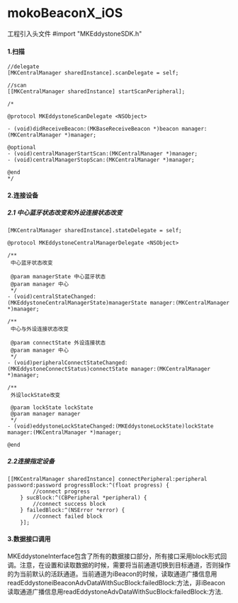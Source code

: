 # mokoBeaconX_iOS
工程引入头文件
#import "MKEddystoneSDK.h"
#### 1.扫描
```
//delegate
[MKCentralManager sharedInstance].scanDelegate = self;

//scan
[[MKCentralManager sharedInstance] startScanPeripheral];

/*

@protocol MKEddystoneScanDelegate <NSObject>

- (void)didReceiveBeacon:(MKBaseReceiveBeacon *)beacon manager:(MKCentralManager *)manager;

@optional
- (void)centralManagerStartScan:(MKCentralManager *)manager;
- (void)centralManagerStopScan:(MKCentralManager *)manager;

@end
*/

```

#### 2.连接设备

##### 2.1 中心蓝牙状态改变和外设连接状态改变
```
[MKCentralManager sharedInstance].stateDelegate = self;

@protocol MKEddystoneCentralManagerDelegate <NSObject>

/**
 中心蓝牙状态改变
 
 @param managerState 中心蓝牙状态
 @param manager 中心
 */
- (void)centralStateChanged:(MKEddystoneCentralManagerState)managerState manager:(MKCentralManager *)manager;

/**
 中心与外设连接状态改变
 
 @param connectState 外设连接状态
 @param manager 中心
 */
- (void)peripheralConnectStateChanged:(MKEddystoneConnectStatus)connectState manager:(MKCentralManager *)manager;

/**
 外设lockState改变

 @param lockState lockState
 @param manager manager
 */
- (void)eddystoneLockStateChanged:(MKEddystoneLockState)lockState manager:(MKCentralManager *)manager;

@end
```

##### 2.2连接指定设备

```
[[MKCentralManager sharedInstance] connectPeripheral:peripheral password:password progressBlock:^(float progress) {
        //connect progress
    } sucBlock:^(CBPeripheral *peripheral) {
        //connect success block
    } failedBlock:^(NSError *error) {
        //connect failed block
    }];
```

#### 3.数据接口调用
MKEddystoneInterface包含了所有的数据接口部分，所有接口采用block形式回调。注意，在设置和读取数据的时候，需要将当前通道切换到目标通道，否则操作的为当前默认的活跃通道。当前通道为iBeacon的时候，读取通道广播信息用readEddystoneiBeaconAdvDataWithSucBlock:failedBlock:方法，非iBeacon读取通道广播信息用readEddystoneAdvDataWithSucBlock:failedBlock:方法.



